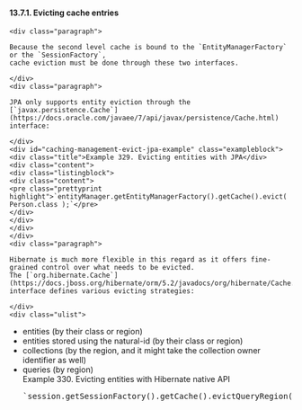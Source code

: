  #### 13.7.1. Evicting cache entries

    <div class="paragraph">

    Because the second level cache is bound to the `EntityManagerFactory` or the `SessionFactory`,
    cache eviction must be done through these two interfaces.

    </div>
    <div class="paragraph">

    JPA only supports entity eviction through the [`javax.persistence.Cache`](https://docs.oracle.com/javaee/7/api/javax/persistence/Cache.html) interface:

    </div>
    <div id="caching-management-evict-jpa-example" class="exampleblock">
    <div class="title">Example 329. Evicting entities with JPA</div>
    <div class="content">
    <div class="listingblock">
    <div class="content">
    <pre class="prettyprint highlight">`entityManager.getEntityManagerFactory().getCache().evict( Person.class );`</pre>
    </div>
    </div>
    </div>
    </div>
    <div class="paragraph">

    Hibernate is much more flexible in this regard as it offers fine-grained control over what needs to be evicted.
    The [`org.hibernate.Cache`](https://docs.jboss.org/hibernate/orm/5.2/javadocs/org/hibernate/Cache.html) interface defines various evicting strategies:

    </div>
    <div class="ulist">

*   entities (by their class or region)
*   entities stored using the natural-id (by their class or region)
*   collections (by the region, and it might take the collection owner identifier as well)
*   queries (by region)
    </div>
    <div id="caching-management-evict-native-example" class="exampleblock">
    <div class="title">Example 330. Evicting entities with Hibernate native API</div>
    <div class="content">
    <div class="listingblock">
    <div class="content">
    <pre class="prettyprint highlight">`session.getSessionFactory().getCache().evictQueryRegion( "query.cache.person" );`</pre>
    </div>
    </div>
    </div>
    </div>
    </div>
    </div>
    <div class="sect2">
